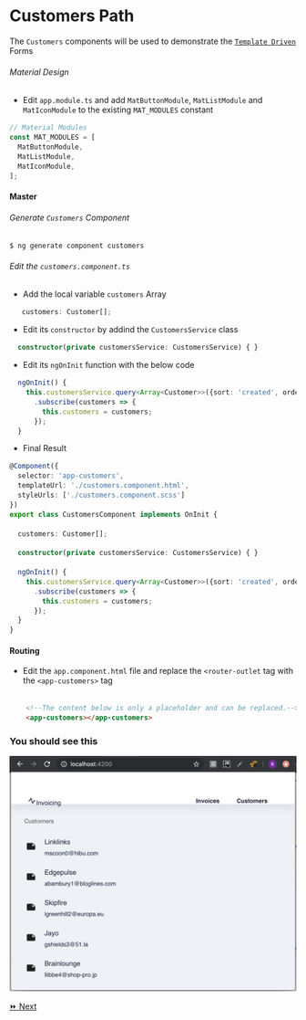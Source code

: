 # Customers Path

The `Customers` components will be used to demonstrate the [`Template Driven`](https://angular.io/guide/forms) Forms 

###### Material Design

* Edit `app.module.ts` and add `MatButtonModule`, `MatListModule` and `MatIconModule` to the existing `MAT_MODULES` constant

```typescript
// Material Modules
const MAT_MODULES = [
  MatButtonModule,
  MatListModule,
  MatIconModule,
];
```


#### Master 

###### Generate `Customers` Component

```
$ ng generate component customers
```

###### Edit the `customers.component.ts`

* Add the local variable `customers` Array

```typescript
   customers: Customer[];
```

* Edit its `constructor` by addind the `CustomersService` class

```typescript
  constructor(private customersService: CustomersService) { }
```

* Edit its `ngOnInit` function with the below code

```typescript
  ngOnInit() {
    this.customersService.query<Array<Customer>>({sort: 'created', order: 'desc'})
      .subscribe(customers => {
        this.customers = customers;
      });
  }
```

* Final Result

```typescript
@Component({
  selector: 'app-customers',
  templateUrl: './customers.component.html',
  styleUrls: ['./customers.component.scss']
})
export class CustomersComponent implements OnInit {

  customers: Customer[];

  constructor(private customersService: CustomersService) { }

  ngOnInit() {
    this.customersService.query<Array<Customer>>({sort: 'created', order: 'desc'})
      .subscribe(customers => {
        this.customers = customers;
      });
  }
}

```

#### Routing

* Edit the `app.component.html` file and replace the `<router-outlet` tag with the `<app-customers>` tag

```html

    <!--The content below is only a placeholder and can be replaced.-->
    <app-customers></app-customers>
```

### You should see this

![image](../images/customers.png)

[:fast_forward: Next ](curstomer.md)
